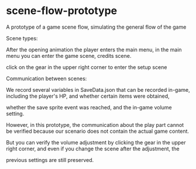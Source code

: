 # scene-flow-prototype

A prototype of a game scene flow, simulating the general flow of the game

Scene types: 

After the opening animation the player enters the main menu, in the main menu you can enter the game scene, credits scene. 

click on the gear in the upper right corner to enter the setup scene



Communication between scenes:

We record several variables in SaveData.json that can be recorded in-game, including the player's HP, and whether certain items were obtained, 

whether the save sprite event was reached, and the in-game volume setting.

However, in this prototype, the communication about the play part cannot be verified because our scenario does not contain the actual game content.

But you can verify the volume adjustment by clicking the gear in the upper right corner, and even if you change the scene after the adjustment, the 

previous settings are still preserved.

